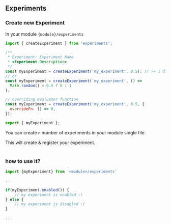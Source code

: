 ## Experiments

### Create new Experiment

In your module `{module}/experiments`

```js
import { createExperiment } from 'experiments';

/**
 * Experiment: Experiment Name
 * <Experiment Description>
 */
const myExperiment = createExperiment('my_experiment', 0.5); // >= 1 disables the experiment
// or
const myExperiment = createExperiment('my_experiment', () =>
  Math.random() < 0.5 ? 0 : 1
);

// overriding evaluater function
const myExperiment = createExperiment('my_experiment', 0.5, {
  overrideFn: () => 0,
});

export { myExperiment };
```

You can create `n` number of experiments in your module single file.

This will create & register your experiment.
<br /><br />

### how to use it?

```js
import {myExperiment} from '<module>/experiments'

...

if(myExperiment.enabled()) {
    // my experiment is enabled :)
} else {
    // my experiment is disabled :(
}

...
```
